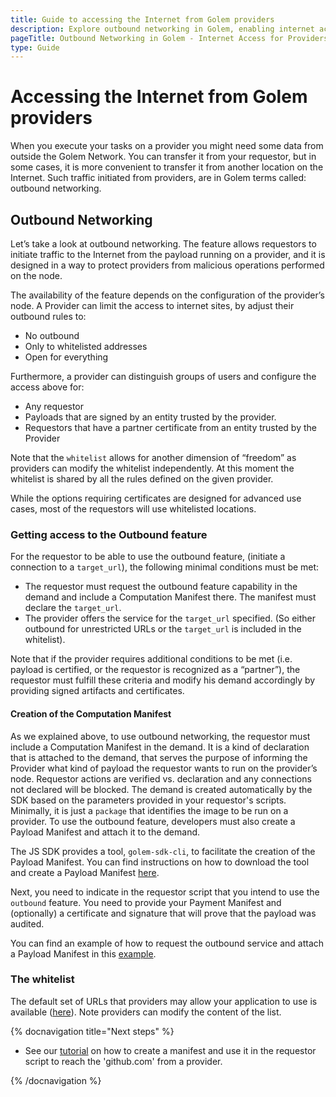 ```yaml
---
title: Guide to accessing the Internet from Golem providers
description: Explore outbound networking in Golem, enabling internet access from providers. Learn about whitelists, certificates, and setting up computation manifests for efficient task execution.
pageTitle: Outbound Networking in Golem - Internet Access for Providers
type: Guide
---
```


# Accessing the Internet from Golem providers

When you execute your tasks on a provider you might need some data from outside the Golem Network. You can transfer it from your requestor, but in some cases, it is more convenient to transfer it from another location on the Internet. Such traffic initiated from providers, are in Golem terms called: outbound networking.

<!-- Note that apart from the Outbound, Golem offers you also a `transfer` method that is limited to downloading files from a `URL` location - that feature is used by the provider to download the image before its deployment.
-->

## Outbound Networking

Let’s take a look at outbound networking. The feature allows requestors to initiate traffic to the Internet from the payload running on a provider, and it is designed in a way to protect providers from malicious operations performed on the node.

The availability of the feature depends on the configuration of the provider’s node. A Provider can limit the access to internet sites, by adjust their outbound rules to:

- No outbound
- Only to whitelisted addresses
- Open for everything

Furthermore, a provider can distinguish groups of users and configure the access above for:

- Any requestor
- Payloads that are signed by an entity trusted by the provider.
- Requestors that have a partner certificate from an entity trusted by the Provider

Note that the `whitelist` allows for another dimension of “freedom” as providers can modify the whitelist independently. At this moment the whitelist is shared by all the rules defined on the given provider.

While the options requiring certificates are designed for advanced use cases, most of the requestors will use whitelisted locations.

### Getting access to the Outbound feature

For the requestor to be able to use the outbound feature, (initiate a connection to a `target_url`), the following minimal conditions must be met:

- The requestor must request the outbound feature capability in the demand and include a Computation Manifest there. The manifest must declare the `target_url`.
- The provider offers the service for the `target_url` specified. (So either outbound for unrestricted URLs or the `target_url` is included in the whitelist).

Note that if the provider requires additional conditions to be met (i.e. payload is certified, or the requestor is recognized as a “partner”), the requestor must fulfill these criteria and modify his demand accordingly by providing signed artifacts and certificates.

#### Creation of the Computation Manifest

As we explained above, to use outbound networking, the requestor must include a Computation Manifest in the demand. It is a kind of declaration that is attached to the demand, that serves the purpose of informing the Provider what kind of payload the requestor wants to run on the provider’s node. Requestor actions are verified vs. declaration and any connections not declared will be blocked. The demand is created automatically by the SDK based on the parameters provided in your requestor's scripts. Minimally, it is just a `package` that identifies the image to be run on a provider. To use the outbound feature, developers must also create a Payload Manifest and attach it to the demand.

The JS SDK provides a tool, `golem-sdk-cli`, to facilitate the creation of the Payload Manifest. You can find instructions on how to download the tool and create a Payload Manifest [here](/docs/en/creators/javascript/guides/golem-sdk-cli).

Next, you need to indicate in the requestor script that you intend to use the `outbound` feature. You need to provide your Payment Manifest and (optionally) a certificate and signature that will prove that the payload was audited.

You can find an example of how to request the outbound service and attach a Payload Manifest in this [example](/docs/en/creators/javascript/examples/accessing-internet).

### The whitelist

The default set of URLs that providers may allow your application to use is available ([here](https://github.com/golemfactory/ya-installer-resources/tree/main/whitelist)). Note providers can modify the content of the list.

<!--
## Transfer method
-->

{% docnavigation title="Next steps" %}

- See our [tutorial](/docs/en/creators/javascript/tutorials/accessing-internet) on how to create a manifest and use it in the requestor script to reach the 'github.com' from a provider.

{% /docnavigation %}

